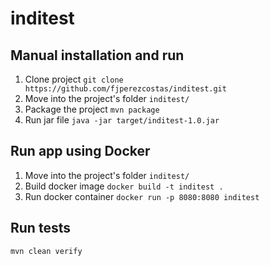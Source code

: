 # inditest

## Manual installation and run

1. Clone project `git clone https://github.com/fjperezcostas/inditest.git`
2. Move into the project's folder `inditest/`
3. Package the project `mvn package`
4. Run jar file `java -jar target/inditest-1.0.jar`

## Run app using Docker

1. Move into the project's folder `inditest/`
2. Build docker image `docker build -t inditest .`
3. Run docker container `docker run -p 8080:8080 inditest`

## Run tests

`mvn clean verify`
